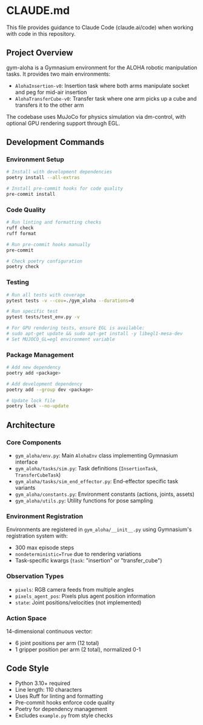 # CLAUDE.md

This file provides guidance to Claude Code (claude.ai/code) when working with code in this repository.

## Project Overview

gym-aloha is a Gymnasium environment for the ALOHA robotic manipulation tasks. It provides two main environments:
- `AlohaInsertion-v0`: Insertion task where both arms manipulate socket and peg for mid-air insertion
- `AlohaTransferCube-v0`: Transfer task where one arm picks up a cube and transfers it to the other arm

The codebase uses MuJoCo for physics simulation via dm-control, with optional GPU rendering support through EGL.

## Development Commands

### Environment Setup
```bash
# Install with development dependencies
poetry install --all-extras

# Install pre-commit hooks for code quality
pre-commit install
```

### Code Quality
```bash
# Run linting and formatting checks
ruff check
ruff format

# Run pre-commit hooks manually
pre-commit

# Check poetry configuration
poetry check
```

### Testing
```bash
# Run all tests with coverage
pytest tests -v --cov=./gym_aloha --durations=0

# Run specific test
pytest tests/test_env.py -v

# For GPU rendering tests, ensure EGL is available:
# sudo apt-get update && sudo apt-get install -y libegl1-mesa-dev
# Set MUJOCO_GL=egl environment variable
```

### Package Management
```bash
# Add new dependency
poetry add <package>

# Add development dependency  
poetry add --group dev <package>

# Update lock file
poetry lock --no-update
```

## Architecture

### Core Components
- `gym_aloha/env.py`: Main `AlohaEnv` class implementing Gymnasium interface
- `gym_aloha/tasks/sim.py`: Task definitions (`InsertionTask`, `TransferCubeTask`)
- `gym_aloha/tasks/sim_end_effector.py`: End-effector specific task variants
- `gym_aloha/constants.py`: Environment constants (actions, joints, assets)
- `gym_aloha/utils.py`: Utility functions for pose sampling

### Environment Registration
Environments are registered in `gym_aloha/__init__.py` using Gymnasium's registration system with:
- 300 max episode steps
- `nondeterministic=True` due to rendering variations
- Task-specific kwargs (`task`: "insertion" or "transfer_cube")

### Observation Types
- `pixels`: RGB camera feeds from multiple angles
- `pixels_agent_pos`: Pixels plus agent position information  
- `state`: Joint positions/velocities (not implemented)

### Action Space
14-dimensional continuous vector:
- 6 joint positions per arm (12 total)
- 1 gripper position per arm (2 total), normalized 0-1

## Code Style

- Python 3.10+ required
- Line length: 110 characters
- Uses Ruff for linting and formatting
- Pre-commit hooks enforce code quality
- Poetry for dependency management
- Excludes `example.py` from style checks